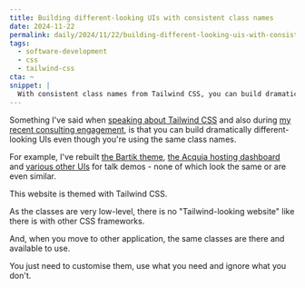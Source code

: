 ```yaml
---
title: Building different-looking UIs with consistent class names
date: 2024-11-22
permalink: daily/2024/11/22/building-different-looking-uis-with-consistent-class-names
tags:
  - software-development
  - css
  - tailwind-css
cta: ~
snippet: |
  With consistent class names from Tailwind CSS, you can build dramatically different-looking UIs.
---
```


Something I've said when [speaking about Tailwind CSS][0] and also during [my recent consulting engagement][2], is that you can build dramatically different-looking UIs even though you're using the same class names.

For example, I've rebuilt [the Bartik theme][3], [the Acquia hosting dashboard][4] and [various other UIs][5] for talk demos - none of which look the same or are even similar.

This website is themed with Tailwind CSS.

As the classes are very low-level, there is no "Tailwind-looking website" like there is with other CSS frameworks.

And, when you move to other application, the same classes are there and available to use.

You just need to customise them, use what you need and ignore what you don't.

[0]: {{site.url}}/presentations/taking-flight-with-tailwind-css.md
[2]: {{site.url}}/daily/2024/11/19/tailwind-css-v4-is-so-easy-to-set-up
[3]: https://rebuilding-bartik.oliverdavies.uk
[4]: https://rebuilding-acquia.oliverdavies.uk
[5]: https://rebuilding-bristol-js.oliverdavies.uk
